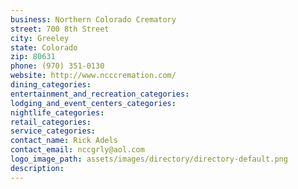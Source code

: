 ```yaml
---
business: Northern Colorado Crematory
street: 700 8th Street
city: Greeley
state: Colorado
zip: 80631
phone: (970) 351-0130
website: http://www.ncccremation.com/
dining_categories: 
entertainment_and_recreation_categories: 
lodging_and_event_centers_categories: 
nightlife_categories: 
retail_categories: 
service_categories: 
contact_name: Rick Adels
contact_email: nccgrly@aol.com
logo_image_path: assets/images/directory/directory-default.png
description: 
---
```

